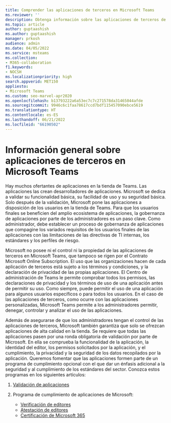 ```yaml
---
title: Comprender las aplicaciones de terceros en Microsoft Teams
ms.reviewer: ''
description: Obtenga información sobre las aplicaciones de terceros de ISV y asociados de Microsoft en Microsoft Teams.
ms.topic: article
author: guptaashish
ms.author: guptaashish
manager: prkosh
audience: admin
ms.date: 04/05/2022
ms.service: msteams
ms.collection:
- M365-collaboration
f1.keywords:
- NOCSH
ms.localizationpriority: high
search.appverid: MET150
appliesto:
- Microsoft Teams
ms.custom: seo-marvel-apr2020
ms.openlocfilehash: b13793222a6a53ec7c7c271578da31465044afde
ms.sourcegitcommit: 9946c6c1faa78617ccd7bdf115457090ebce5619
ms.translationtype: HT
ms.contentlocale: es-ES
ms.lasthandoff: 06/21/2022
ms.locfileid: "66190502"
---
```

# <a name="overview-of-third-party-apps-in-microsoft-teams"></a>Información general sobre aplicaciones de terceros en Microsoft Teams

Hay muchos ofertantes de aplicaciones en la tienda de Teams. Las aplicaciones las crean desarrolladores de aplicaciones. Microsoft se dedica a validar su funcionalidad básica, su facilidad de uso y su seguridad básica. Solo después de la validación, Microsoft pone las aplicaciones a disposición de los usuarios en la tienda de Teams. Para que los usuarios finales se beneficien del amplio ecosistema de aplicaciones, la gobernanza de aplicaciones por parte de los administradores es un paso clave. Como administrador, debe establecer un proceso de gobernanza de aplicaciones que compagine los variados requisitos de los usuarios finales de las aplicaciones con las limitaciones de las directivas de TI internas, los estándares y los perfiles de riesgo.

Microsoft no posee ni el control ni la propiedad de las aplicaciones de terceros en Microsoft Teams, que tampoco se rigen por el Contrato Microsoft Online Subscription. El uso que las organizaciones hacen de cada aplicación de terceros está sujeto a los términos y condiciones, y la declaración de privacidad de las propias aplicaciones. El Centro de administración de Teams le permite comprobar todos los permisos, las declaraciones de privacidad y los términos de uso de una aplicación antes de permitir su uso. Como siempre, puede permitir el uso de una aplicación para algunos usuarios específicos o para todos los usuarios. En el caso de las aplicaciones de terceros, como ocurre con las aplicaciones personalizadas, Microsoft Teams permite a los administradores permitir, denegar, controlar y analizar el uso de las aplicaciones.

Además de asegurarse de que los administradores tengan el control de las aplicaciones de terceros, Microsoft también garantiza que solo se ofrezcan aplicaciones de alta calidad en la tienda. Se requiere que todas las aplicaciones pasen por una ronda obligatoria de validación por parte de Microsoft. En ella se comprueba la funcionalidad de la aplicación, la identidad del editor, los permisos solicitados por la aplicación, y el cumplimiento, la privacidad y la seguridad de los datos recopilados por la aplicación. Queremos fomentar que las aplicaciones formen parte de un programa de cumplimiento opcional con el que dar un énfasis adicional a la seguridad y al cumplimiento de los estándares del sector. Conozca estos programas en los siguientes artículos:

1. [Validación de aplicaciones](overview-of-app-validation.md#app-validation-and-testing)

1. Programa de cumplimiento de aplicaciones de Microsoft:

   - [Verificación de editores](overview-of-app-certification.md#publisher-verification)
   - [Atestación de editores](overview-of-app-certification.md#publisher-attestation)
   - [Certificación de Microsoft 365](overview-of-app-certification.md#microsoft-365-certification)
